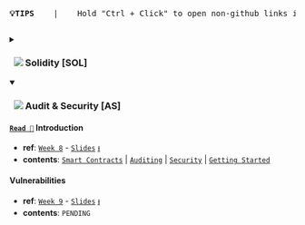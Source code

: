 <pre><p align="center"><br><b>💡TIPS </b> &nbsp; | &nbsp;  Hold "<kbd>Ctrl</kbd> + Click" to open non-github links in new tab!</b></p></pre>

<details>
	<summary><h3> &nbsp; <img src="https://github.com/COS30049/cos30049_backend/assets/139601671/8b9a1bf7-a9f1-4994-94ac-b544f3011b9f"> Solidity [SOL]</h3></summary>

#### [`Read 📖`](src/%5BSOL%5D%20Fundamentals.md) Fundamentals
- **ref**: [`Week 5`](https://swinburne.instructure.com/courses/52786/modules/items/3673698) - [`Slides`](https://swinburne.instructure.com/courses/52786/files/26313982) [`⭳`](https://swinburne.instructure.com/courses/52786/files/26313982/download?download_frd=1)
- **contents**: [`Data Types`](src/%5BSOL%5D%20Fundamentals.md#data-types) | [`Data Storage`](src/%5BSOL%5D%20Fundamentals.md#control-flow) | [`Function`](src/%5BSOL%5D%20Fundamentals.md#data-storage) | [`Control Flow`](src/%5BSOL%5D%20Fundamentals.md#control-flow) | [`Function`](src/%5BSOL%5D%20Fundamentals.md#function) | [`Modify Contract State`](src/%5BSOL%5D%20Fundamentals.md#modify-contract-state)

#### [`Read 📖`](src/%5BSOL%5D%20Contract%20interactions%20and%20libraries.md) Contract interactions and libraries
- **ref**: [`Week 6`](https://swinburne.instructure.com/courses/52786/pages/week-6?module_item_id=3673699) -  [`Sildes`](https://swinburne.instructure.com/courses/52786/files/26526976) [`⭳`](https://swinburne.instructure.com/courses/52786/files/26526976/download?download_frd=1)
- **contents**: [`Modifiers`](src/%5BSOL%5D%20Contract%20interactions%20and%20libraries.md#modifiers) | [`Events`](src/%5BSOL%5D%20Contract%20interactions%20and%20libraries.md#events) | [`Inheritance`](src/%5BSOL%5D%20Contract%20interactions%20and%20libraries.md#inheritance) [`ERC`](src/%5BSOL%5D%20Contract%20interactions%20and%20libraries.md#see-ethereum-request-for-comment-erc-) | [`Libraries`](src/%5BSOL%5D%20Contract%20interactions%20and%20libraries.md#libraries) | [`Import`](src/%5BSOL%5D%20Contract%20interactions%20and%20libraries.md#import) | [`Error handling`](src/%5BSOL%5D%20Contract%20interactions%20and%20libraries.md#error-handling) | [`Overloading`](src/%5BSOL%5D%20Contract%20interactions%20and%20libraries.md#overloading) 

#### [`Read 📖`](src/%5BSOL%5D%20Smart%20Contract%20Testing.md) Testing
- **ref**: [`Week 7`](https://swinburne.instructure.com/courses/52786/pages/week-7?module_item_id=3673697) - [`Slides`](https://swinburne.instructure.com/courses/52786/files/26671054) [`⭳`](https://swinburne.instructure.com/courses/52786/files/26671054/download?download_frd=1)
- **contents**: [`Solidity Testing`](src/%5BSOL%5D%20Smart%20Contract%20Testing.md#solidity-testing) | [`Testing Frameworks`](src/%5BSOL%5D%20Smart%20Contract%20Testing.md#testing-frameworks) | [`Ganache`](src/%5BSOL%5D%20Smart%20Contract%20Testing.md#ganache)
</details>

<details open>
<summary><h3> &nbsp; <img src="https://github.com/COS30049/cos30049_backend/assets/139601671/215e3f52-c0e1-4ace-be96-44b29658cd2e"> Audit & Security [AS]</h3></summary>

#### [`Read 📖`](src/%5BAS%5D%20Introduction.md) Introduction
- **ref**: [`Week 8`](https://swinburne.instructure.com/courses/52786/pages/week-8?module_item_id=3673703) - [`Slides`](https://swinburne.instructure.com/courses/52786/files/27022396) [`⭳`](https://swinburne.instructure.com/courses/52786/files/27022396/download?download_frd=1)
- **contents**: [`Smart Contracts`](src/%5BAS%5D%20Introduction.md#smart-contract) | [`Auditing`](src/%5BAS%5D%20Introduction.md#auditing) | [`Security`](src/%5BAS%5D%20Introduction.md#security) | [`Getting Started`](src/%5BAS%5D%20Introduction.md#getting-started) 

#### Vulnerabilities
- **ref**: [`Week 9`](https://swinburne.instructure.com/courses/52786/pages/week-9?module_item_id=3673701) - [`Slides`](https://swinburne.instructure.com/courses/52786/files/27387408) [`⭳`](https://swinburne.instructure.com/courses/52786/files/27387408/download?download_frd=1)
- **contents**: `PENDING`
</details>
